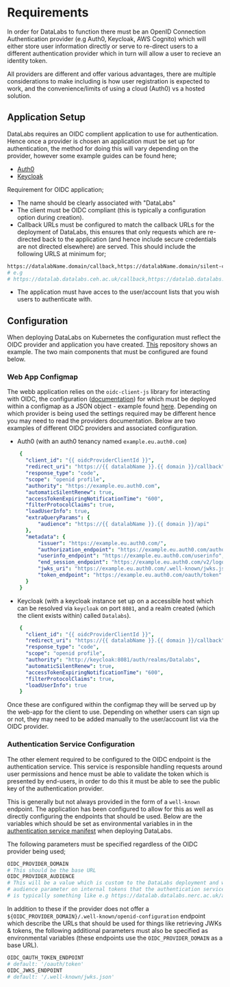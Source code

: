 # Requirements

In order for DataLabs to function there must be an OpenID Connection
Authentication provider (e.g Auth0, Keycloak, AWS Cognito) which will either
store user information directly or serve to re-direct users to a different
authentication provider which in turn will allow a user to recieve an identity
token.

All providers are different and offer various advantages, there are multiple
considerations to make including is how user registration is expected to work,
and the convenience/limits of using a cloud (Auth0) vs a hosted solution.

## Application Setup

DataLabs requires an OIDC complient application to use for authentication. Hence
once a provider is chosen an application must be set up for authentication, the
method for doing this will vary depending on the provider, however some example
guides can be found here;

- [Auth0](https://auth0.com/docs/applications/set-up-an-application/register-single-page-app)
- [Keycloak](https://robferguson.org/blog/2019/12/24/getting-started-with-keycloak/)

Requirement for OIDC application;

- The name should be clearly associated with "DataLabs"
- The client must be OIDC compliant (this is typically a configuration option
  during creation).
- Callback URLs must be configured to match the callback URLs for the deployment
  of DataLabs, this ensures that only requests which are re-directed back to the
  application (and hence include secure credentials are not directed elsewhere)
  are served. This should include the following URLS at minimum for;

```bash
https://datalabName.domain/callback,https://datalabName.domain/silent-callback
# e.g
# https://datalab.datalabs.ceh.ac.uk/callback,https://datalab.datalabs.ceh.ac.uk/silent-callback
```

- The application must have acces to the user/account lists that you wish users
  to authenticate with.

## Configuration

When deploying DataLabs on Kubernetes the configuration must reflect the OIDC
provider and application you have created.
[This](https://github.com/NERC-CEH/datalab-k8s-manifests) repository shows an
example. The two main components that must be configured are found below.

### Web App Configmap

The webb application relies on the `oidc-client-js` library for interacting with
OIDC, the configuration
([documentation](https://github.com/IdentityModel/oidc-client-js/wiki)) for
which must be deployed within a configmap as a JSON object - example found
[here](https://github.com/NERC-CEH/datalab-k8s-manifests/blob/master/templates/datalab/oidc-configmap.template.yml).
Depending on which provider is being used the settings required may be different
hence you may need to read the providers documentation. Below are two examples
of different OIDC providers and associated configuration.

- Auth0 (with an auth0 tenancy named `example.eu.auth0.com`)

```yaml
    {
      "client_id": "{{ oidcProviderClientId }}",
      "redirect_uri": "https://{{ datalabName }}.{{ domain }}/callback",
      "response_type": "code",
      "scope": "openid profile",
      "authority": "https://example.eu.auth0.com",
      "automaticSilentRenew": true,
      "accessTokenExpiringNotificationTime": "600",
      "filterProtocolClaims": true,
      "loadUserInfo": true,
      "extraQueryParams": {
          "audience": "https://{{ datalabName }}.{{ domain }}/api"
      },
      "metadata": {
          "issuer": "https://example.eu.auth0.com/",
          "authorization_endpoint": "https://example.eu.auth0.com/authorize",
          "userinfo_endpoint": "https://example.eu.auth0.com/userinfo",
          "end_session_endpoint": "https://example.eu.auth0.com/v2/logout?returnTo=https://{{ datalabName }}.{{ domain }}/&client_id={{ oidcProviderClientId }}",
          "jwks_uri": "https://example.eu.auth0.com/.well-known/jwks.json",
          "token_endpoint": "https://example.eu.auth0.com/oauth/token"
      }
    }
```

- Keycloak (with a keycloak instance set up on a accessible host which can be
  resolved via `keycloak` on port `8081`, and a realm created (which the client
  exists within) called `Datalabs`).

```yaml
    {
      "client_id": "{{ oidcProviderClientId }}",
      "redirect_uri": "https://{{ datalabName }}.{{ domain }}/callback",
      "response_type": "code",
      "scope": "openid profile",
      "authority": "http://keycloak:8081/auth/realms/Datalabs",
      "automaticSilentRenew": true,
      "accessTokenExpiringNotificationTime": "600",
      "filterProtocolClaims": true,
      "loadUserInfo": true
    }
```

Once these are configured within the configmap they will be served up by the
web-app for the client to use. Depending on whether users can sign up or not,
they may need to be added manually to the user/account list via the OIDC
provider.

### Authentication Service Configuration

The other element required to be configured to the OIDC endpoint is the
authentication service. This service is responsible handling requests around
user permissions and hence must be able to validate the token which is presented
by end-users, in order to do this it must be able to see the public key of the
authentication provider.

This is generally but not always provided in the form of a `well-known`
endpoint. The application has been configured to allow for this as well as
directly configuring the endpoints that should be used. Below are the variables
which should be set as environmental variables in in the [authentication service
manifest](https://github.com/NERC-CEH/datalab-k8s-manifests/blob/master/templates/datalab/datalab-auth-deployment.template.yml)
when deploying DataLabs.

The following parameters must be specified regardless of the OIDC provider being
used;

```bash
OIDC_PROVIDER_DOMAIN
# This should be the base URL
OIDC_PROVIDER_AUDIENCE
# This will be a value which is custom to the DataLabs deployment and will be used as the
# audience parameter on internal tokens that the authentication service generates, itNERCDL-733-oidc-documentation
# is typically something like e.g https://datalab.datalabs.nerc.ac.uk/api
```

In addition to these if the provider does not offer a
`${OIDC_PROVIDER_DOMAIN}/.well-known/openid-configuration` endpoint which
describe the URLs that should be used for things like retrieving JWKs & tokens,
the following additional parameters must also be specified as environmental
variables (these endpoints use the `OIDC_PROVIDER_DOMAIN` as a base URL).

```bash
OIDC_OAUTH_TOKEN_ENDPOINT
# default: '/oauth/token'
OIDC_JWKS_ENDPOINT
# default: '/.well-known/jwks.json'
```
